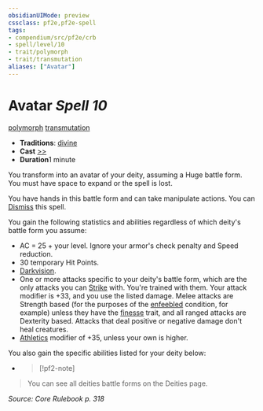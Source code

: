 ```yaml
---
obsidianUIMode: preview
cssclass: pf2e,pf2e-spell
tags:
- compendium/src/pf2e/crb
- spell/level/10
- trait/polymorph
- trait/transmutation
aliases: ["Avatar"]
---
```

# Avatar *Spell 10*   
[polymorph](rules/traits/polymorph.md)  [transmutation](rules/traits/transmutation.md)  

- **Traditions**: [divine](rules/traits/divine.md)
- **Cast** [>>](rules/core-rulebook/chapter-9-playing-the-game.md#Actions "Two-Action") 
- **Duration**1 minute

You transform into an avatar of your deity, assuming a Huge battle form. You must have space to expand or the spell is lost.

You have hands in this battle form and can take manipulate actions. You can [Dismiss](rules/actions/dismiss.md) this spell.

You gain the following statistics and abilities regardless of which deity's battle form you assume:

- AC = 25 + your level. Ignore your armor's check penalty and Speed reduction.
- 30 temporary Hit Points.
- [Darkvision](rules/abilities/darkvision.md).
- One or more attacks specific to your deity's battle form, which are the only attacks you can [Strike](rules/actions/strike.md) with. You're trained with them. Your attack modifier is +33, and you use the listed damage. Melee attacks are Strength based (for the purposes of the [enfeebled](rules/conditions.md#Enfeebled) condition, for example) unless they have the [finesse](rules/traits/finesse.md) trait, and all ranged attacks are Dexterity based. Attacks that deal positive or negative damage don't heal creatures.
- [Athletics](compendium/skills.md#Athletics) modifier of +35, unless your own is higher.

You also gain the specific abilities listed for your deity below:

- > [!pf2-note]
> You can see all deities battle forms on the Deities page.

*Source: Core Rulebook p. 318*